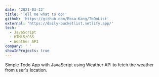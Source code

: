 ```yaml
---
date: '2021-03-12'
title: 'Tell me what to do!'
github: 'https://github.com/Rosa-Kang/ToDoList'
external: 'https://daily-bucketlist.netlify.app/'
tech:
  - JavaScript
  - HTML5/CSS
  - Weather API
company: ' '
showInProjects: true
---
```


Simple Todo App with JavaScript using Weather API to fetch the weather from user's location.
